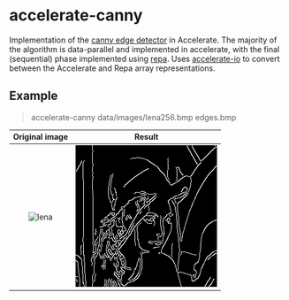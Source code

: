 accelerate-canny
================

Implementation of the [canny edge detector][wikipedia-canny] in Accelerate. The
majority of the algorithm is data-parallel and implemented in accelerate, with
the final (sequential) phase implemented using [repa][repa]. Uses
[accelerate-io][accelerate-io] to convert between the Accelerate and Repa array
representations.

Example
-------

> accelerate-canny data/images/lena256.bmp edges.bmp

| Original image | Result |
:---------------:|:------:|
| ![lena][lena]  | ![edges][edges]


  [repa]:               https://hackage.haskell.org/package/repa
  [accelerate-io]:      https://hackage.haskell.org/package/accelerate-io
  [wikipedia-canny]:    https://en.wikipedia.org/wiki/Canny_edge_detector
  [lena]:               https://github.com/AccelerateHS/accelerate-examples/raw/master/data/images/lena256.bmp
  [edges]:              https://github.com/AccelerateHS/accelerate-examples/raw/master/samples/canny.bmp

